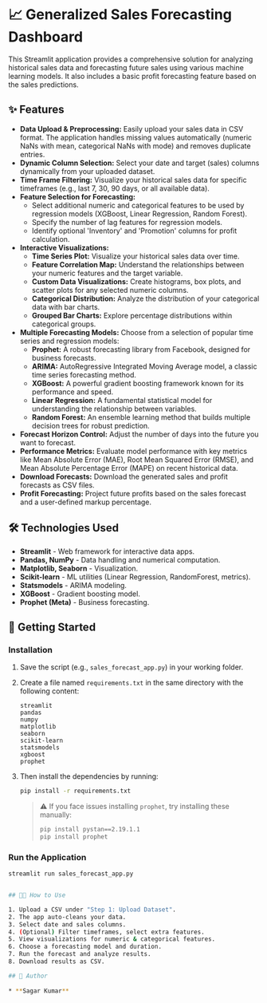 # 📈 Generalized Sales Forecasting Dashboard

This Streamlit application provides a comprehensive solution for analyzing historical sales data and forecasting future sales using various machine learning models. It also includes a basic profit forecasting feature based on the sales predictions.

## ✨ Features

* **Data Upload & Preprocessing:** Easily upload your sales data in CSV format. The application handles missing values automatically (numeric NaNs with mean, categorical NaNs with mode) and removes duplicate entries.
* **Dynamic Column Selection:** Select your date and target (sales) columns dynamically from your uploaded dataset.
* **Time Frame Filtering:** Visualize your historical sales data for specific timeframes (e.g., last 7, 30, 90 days, or all available data).
* **Feature Selection for Forecasting:**
    * Select additional numeric and categorical features to be used by regression models (XGBoost, Linear Regression, Random Forest).
    * Specify the number of lag features for regression models.
    * Identify optional 'Inventory' and 'Promotion' columns for profit calculation.
* **Interactive Visualizations:**
    * **Time Series Plot:** Visualize your historical sales data over time.
    * **Feature Correlation Map:** Understand the relationships between your numeric features and the target variable.
    * **Custom Data Visualizations:** Create histograms, box plots, and scatter plots for any selected numeric columns.
    * **Categorical Distribution:** Analyze the distribution of your categorical data with bar charts.
    * **Grouped Bar Charts:** Explore percentage distributions within categorical groups.
* **Multiple Forecasting Models:** Choose from a selection of popular time series and regression models:
    * **Prophet:** A robust forecasting library from Facebook, designed for business forecasts.
    * **ARIMA:** AutoRegressive Integrated Moving Average model, a classic time series forecasting method.
    * **XGBoost:** A powerful gradient boosting framework known for its performance and speed.
    * **Linear Regression:** A fundamental statistical model for understanding the relationship between variables.
    * **Random Forest:** An ensemble learning method that builds multiple decision trees for robust prediction.
* **Forecast Horizon Control:** Adjust the number of days into the future you want to forecast.
* **Performance Metrics:** Evaluate model performance with key metrics like Mean Absolute Error (MAE), Root Mean Squared Error (RMSE), and Mean Absolute Percentage Error (MAPE) on recent historical data.
* **Download Forecasts:** Download the generated sales and profit forecasts as CSV files.
* **Profit Forecasting:** Project future profits based on the sales forecast and a user-defined markup percentage.

## 🛠️ Technologies Used

* **Streamlit** - Web framework for interactive data apps.
* **Pandas, NumPy** - Data handling and numerical computation.
* **Matplotlib, Seaborn** - Visualization.
* **Scikit-learn** - ML utilities (Linear Regression, RandomForest, metrics).
* **Statsmodels** - ARIMA modeling.
* **XGBoost** - Gradient boosting model.
* **Prophet (Meta)** - Business forecasting.

## 🚀 Getting Started

### Installation

1. Save the script (e.g., `sales_forecast_app.py`) in your working folder.

2. Create a file named `requirements.txt` in the same directory with the following content:

    ```
    streamlit
    pandas
    numpy
    matplotlib
    seaborn
    scikit-learn
    statsmodels
    xgboost
    prophet
    ```

3. Then install the dependencies by running:

    ```bash
    pip install -r requirements.txt
    ```

    > ⚠️ If you face issues installing `prophet`, try installing these manually:
    > ```bash
    > pip install pystan==2.19.1.1
    > pip install prophet
    > ```

### Run the Application

```bash
streamlit run sales_forecast_app.py


## 👨‍💻 How to Use

1. Upload a CSV under "Step 1: Upload Dataset".
2. The app auto-cleans your data.
3. Select date and sales columns.
4. (Optional) Filter timeframes, select extra features.
5. View visualizations for numeric & categorical features.
6. Choose a forecasting model and duration.
7. Run the forecast and analyze results.
8. Download results as CSV.

## 👥 Author
 
* **Sagar Kumar**  
